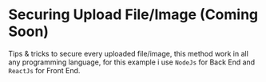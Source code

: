 # Securing Upload File/Image (Coming Soon)

Tips &amp; tricks to secure every uploaded file/image, this method work in all any programming language, for this example i use `NodeJs` for Back End and `ReactJs` for Front End.
